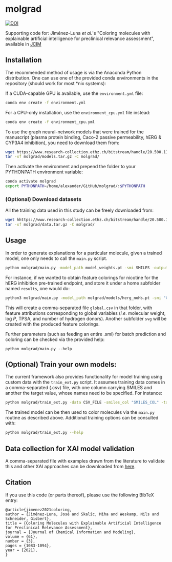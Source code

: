 # molgrad

[![DOI](https://zenodo.org/badge/244630479.svg)](https://zenodo.org/badge/latestdoi/244630479)


Supporting code for: Jiménez-Luna _et al._'s "Coloring molecules with explainable artificial intelligence for preclinical relevance assessment", available in [JCIM](https://pubs.acs.org/doi/10.1021/acs.jcim.0c01344)



## Installation

The recommended method of usage is via the Anaconda Python distribution. One can use one of the provided conda environments in the repository (should work for most *nix systems):

If a CUDA-capable GPU is available, use the `environment.yml` file:

```bash
conda env create -f environment.yml
```

For a CPU-only installation, use the `environment_cpu.yml` file instead:

```bash
conda env create -f environment_cpu.yml
```

To use the graph neural-network models that were trained for the manuscript (plasma protein binding, Caco-2 passive permeability, hERG & CYP3A4 inhibition), you need to download them from:

``` bash
wget https://www.research-collection.ethz.ch/bitstream/handle/20.500.11850/501185/models.tar.gz -O molgrad/models.tar.gz
tar -xf molgrad/models.tar.gz -C molgrad/
```

Then activate the environment and prepend the folder to your PYTHONPATH environment variable:

```bash
conda activate molgrad
export PYTHONPATH=/home/alexander/GitHub/molgrad/:$PYTHONPATH
```

### (Optional) Download datasets

All the training data used in this study can be freely downloaded from:

```bash
wget hhttps://www.research-collection.ethz.ch/bitstream/handle/20.500.11850/501185/data.tar.gz -O molgrad/data.tar.gz
tar -xf molgrad/data.tar.gz -C molgrad/
```


## Usage

In order to generate explanations for a particular molecule, given a trained model, one only needs to call the `main.py` script. 

```bash
python molgrad/main.py -model_path model_weights.pt -smi SMILES -output_f RESULT_DIR
```


For instance, if we wanted to obtain feature colorings for nicotine for the hERG inhibition pre-trained endpoint, and store it under a home subfolder named `results`, one would do:

```bash
python3 molgrad/main.py -model_path molgrad/models/herg_noHs.pt -smi "CN1CCCC1C2=CN=CC=C2" -output_f $HOME/GitHub/molgrad/results/
```

This will create a comma-separated file `global.csv` in that folder, with feature attributions corresponding to global variables (_i.e_. molecular weight, log _P_, TPSA, and number of hydrogen donors). Another subfolder `svg` will be created with the produced feature colorings.

Further parameters (such as feeding an entire .smi) for batch prediction and coloring can be checked via the provided help:

```
python molgrad/main.py --help
```

## (Optional) Train your own models:

The current framework also provides functionality for model training using custom data with the `train_ext.py` script. It assumes training data comes in a comma-separated (.csv) file, with one column carrying SMILES and another the target value, whose names need to be specified. For instance:


```bash
python molgrad/train_ext.py -data CSV_FILE -smiles_col "SMILES_COL" -target_col "TARGET_COL" -output path_to_weights.pt
```

The trained model can be then used to color molecules via the `main.py` routine as described above. Additional training options can be consulted with:

```bash
python molgrad/train_ext.py --help
```


## Data collection for XAI model validation

A comma-separated file with examples drawn from the literature to validate this and other XAI approaches can be downloaded from [here](https://polybox.ethz.ch/index.php/s/olEIsl2fPngzFYS).



## Citation

If you use this code (or parts thereof), please use the following BibTeX entry:

```
@article{jimenez2021coloring,
author = {Jiménez-Luna, José and Skalic, Miha and Weskamp, Nils and Schneider, Gisbert},
title = {Coloring Molecules with Explainable Artificial Intelligence for Preclinical Relevance Assessment},
journal = {Journal of Chemical Information and Modeling},
volume = {61},
number = {3},
pages = {1083-1094},
year = {2021},
}
```
